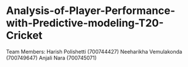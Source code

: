 # Analysis-of-Player-Performance-with-Predictive-modeling-T20-Cricket

Team Members:
Harish Polishetti (700744427)
Neeharikha Vemulakonda (700749647)
Anjali Nara (700745071)

